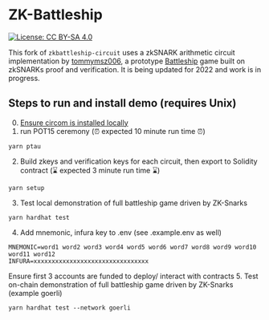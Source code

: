 # ZK-Battleship

[![License: CC BY-SA 4.0](https://img.shields.io/badge/License-CC%20BY--SA%204.0-lightgrey.svg)](https://creativecommons.org/licenses/by-sa/4.0/)

This fork of `zkbattleship-circuit` uses a zkSNARK arithmetic circuit implementation by [tommymsz006](https://github.com/tommymsz006/zkbattleship), a prototype [Battleship](https://en.wikipedia.org/wiki/Battleship_(game)) game built on zkSNARKs proof and verification. It is being updated for 2022 and work is in progress.

## Steps to run and install demo (requires Unix)
0. [Ensure circom is installed locally](https://web.archive.org/web/20211104133455/https://docs.circom.io/getting-started/installation/)
1. run POT15 ceremony (⏰ expected 10 minute run time ⏰)
```
yarn ptau
```
2. Build zkeys and verification keys for each circuit, then export to Solidity contract (⌛ expected 3 minute run time ⌛)
```
yarn setup
```
3. Test local demonstration of full battleship game driven by ZK-Snarks
```
yarn hardhat test
```
4. Add mnemonic, infura key to .env (see .example.env as well)
```
MNEMONIC=word1 word2 word3 word4 word5 word6 word7 word8 word9 word10 word11 word12
INFURA=xxxxxxxxxxxxxxxxxxxxxxxxxxxxxxxx
```
Ensure first 3 accounts are funded to deploy/ interact with contracts
5. Test on-chain demonstration of full battleship game driven by ZK-Snarks (example goerli)
```
yarn hardhat test --network goerli
```
